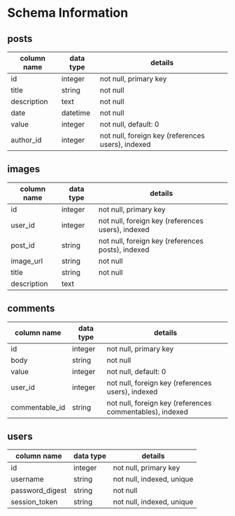 # Schema Information

## posts
column name | data type | details
------------|-----------|-----------------------
id          | integer   | not null, primary key
title       | string    | not null
description | text      | not null
date        | datetime  | not null
value       | integer   | not null, default: 0
author_id   | integer   | not null, foreign key (references users), indexed

## images
column name | data type | details
------------|-----------|-----------------------
id          | integer   | not null, primary key
user_id     | integer   | not null, foreign key (references users), indexed
post_id     | string    | not null, foreign key (references posts), indexed
image_url   | string    | not null
title       | string    | not null
description | text      |

## comments
column name    | data type | details
---------------|-----------|-----------------------
id             | integer   | not null, primary key
body           | string    | not null
value          | integer   | not null, default: 0
user_id        | integer   | not null, foreign key (references users), indexed
commentable_id | string    | not null, foreign key (references commentables), indexed

## users
column name     | data type | details
----------------|-----------|-----------------------
id              | integer   | not null, primary key
username        | string    | not null, indexed, unique
password_digest | string    | not null
session_token   | string    | not null, indexed, unique
